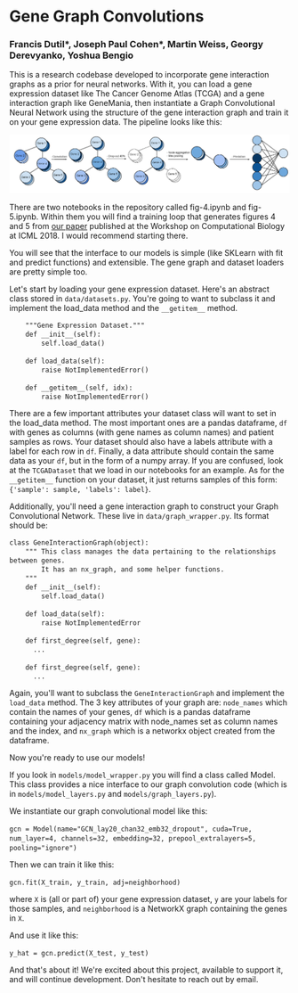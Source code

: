 # Gene Graph Convolutions

### Francis Dutil*, Joseph Paul Cohen*, Martin Weiss, Georgy Derevyanko, Yoshua Bengio

This is a research codebase developed to incorporate gene interaction graphs as a prior for neural networks. With it, you can load a gene expression dataset like The Cancer Genome Atlas (TCGA) and a gene interaction graph like GeneMania, then instantiate a Graph Convolutional Neural Network using the structure of the gene interaction graph and train it on your gene expression data. The pipeline looks like this:

<img src="./data/img/pipeline.png" alt="conv-graph-pipeline">

There are two notebooks in the repository called fig-4.ipynb and fig-5.ipynb. Within them you will find a training loop that generates figures 4 and 5 from [our paper](https://arxiv.org/pdf/1806.06975.pdf) published at the Workshop on Computational Biology at ICML 2018. I would recommend starting there.

You will see that the interface to our models is simple (like SKLearn with fit and predict functions) and extensible. The gene graph and dataset loaders are pretty simple too. 

Let's start by loading your gene expression dataset. Here's an abstract class stored in `data/datasets.py`. You're going to want to subclass it and implement the load_data method and the `__getitem__` method.

```class GeneDataset(Dataset):
    """Gene Expression Dataset."""
    def __init__(self):
        self.load_data()

    def load_data(self):
        raise NotImplementedError()

    def __getitem__(self, idx):
        raise NotImplementedError()
```

There are a few important attributes your dataset class will want to set in the load_data method. The most important ones are a pandas dataframe, `df` with genes as columns (with gene names as column names) and patient samples as rows. Your dataset should also have a labels attribute with a label for each row in `df`. Finally, a data attribute should contain the same data as your `df`, but in the form of a numpy array. If you are confused, look at the `TCGADataset` that we load in our notebooks for an example. As for the `__getitem__` function on your dataset, it just returns samples of this form: `{'sample': sample, 'labels': label}`.

Additionally, you'll need a gene interaction graph to construct your Graph Convolutional Network. These live in `data/graph_wrapper.py`. Its format should be:
```
class GeneInteractionGraph(object):
    """ This class manages the data pertaining to the relationships between genes.
        It has an nx_graph, and some helper functions.
    """
    def __init__(self):
        self.load_data()

    def load_data(self):
        raise NotImplementedError

    def first_degree(self, gene):
      ...
    
    def first_degree(self, gene):
      ...
```

Again, you'll want to subclass the `GeneInteractionGraph` and implement the `load_data` method. The 3 key attributes of your graph are: `node_names` which contain the names of your genes, `df` which is a pandas dataframe containing your adjacency matrix with node_names set as column names and the index, and `nx_graph` which is a networkx object created from the dataframe.

Now you're ready to use our models!

If you look in `models/model_wrapper.py` you will find a class called Model. This class provides a nice interface to our graph convolution code (which is in `models/model_layers.py` and `models/graph_layers.py`). 

We instantiate our graph convolutional model like this:

`gcn = Model(name="GCN_lay20_chan32_emb32_dropout", cuda=True, num_layer=4, channels=32, embedding=32, prepool_extralayers=5, pooling="ignore")`

Then we can train it like this:

`gcn.fit(X_train, y_train, adj=neighborhood)`

where `X` is (all or part of) your gene expression dataset, `y` are your labels for those samples, and `neighborhood` is a NetworkX graph containing the genes in `X`.

And use it like this:

`y_hat = gcn.predict(X_test, y_test)`

And that's about it! We're excited about this project, available to support it, and will continue development. Don't hesitate to reach out by email.
